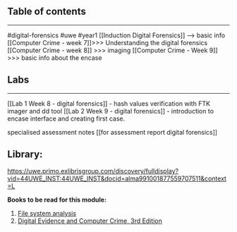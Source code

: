 ## Table of contents
---
#digital-forensics #uwe #year1 
[[Induction Digital Forensics]] --> basic info
[[Computer Crime - week 7]]>>> Understanding the digital forensics
[[Computer Crime - week 8]] >>> imaging
[[Computer Crime - Week 9]] >>> basic info about the encase 



## Labs
---
[[Lab 1 Week 8 - digital forensics]] - hash values verification with FTK imager and dd tool
[[Lab 2 Week 9 - digital forensics]] - introduction to encase interface and creating first case.

specialised assessment notes
[[for assessment report digital forensics]] 



## Library:
https://uwe.primo.exlibrisgroup.com/discovery/fulldisplay?vid=44UWE_INST:44UWE_INST&docid=alma991001877559707511&context=L

**Books to be read for this module:**
1. [File system analysis](https://learning-oreilly-com.ezproxy.uwe.ac.uk/library/view/file-system-forensic/0321268172/ch01.html)
2. [Digital Evidence and Computer Crime, 3rd Edition](https://learning-oreilly-com.ezproxy.uwe.ac.uk/library/view/digital-evidence-and/9780123742681/?ar%2F%3Forpq=&email=IPZ6CWi8VzO09volHN%2BQFA%3D%3D&tstamp=1695748576&id=2ED0BBE5CB1862ED77AA7CE38CC9AB3013BCAE7D)
